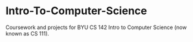 # Intro-To-Computer-Science
Coursework and projects for BYU CS 142 Intro to Computer Science (now known as CS 111).
